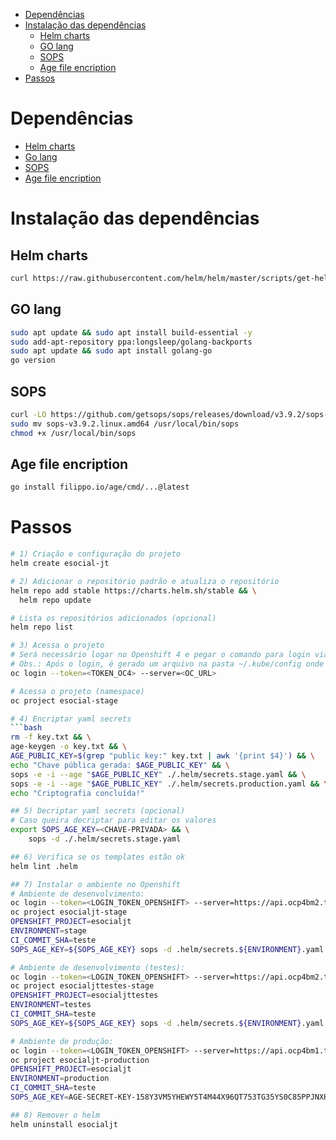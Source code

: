 - [Dependências](#dependências)
- [Instalação das dependências](#instalação-das-dependências)
  - [Helm charts](#helm-charts)
  - [GO lang](#go-lang)
  - [SOPS](#sops)
  - [Age file encription](#age-file-encription)
- [Passos](#passos)


# Dependências

- [Helm charts](https://helm.sh)
- [Go lang](https://go.dev/doc/install)
- [SOPS](https://github.com/getsops/sops)
- [Age file encription](https://github.com/FiloSottile/age)

# Instalação das dependências

## Helm charts

```bash
curl https://raw.githubusercontent.com/helm/helm/master/scripts/get-helm-3 | bash
```

## GO lang

```bash
sudo apt update && sudo apt install build-essential -y
sudo add-apt-repository ppa:longsleep/golang-backports
sudo apt update && sudo apt install golang-go
go version
```

## SOPS

```bash
curl -LO https://github.com/getsops/sops/releases/download/v3.9.2/sops-v3.9.2.linux.amd64
sudo mv sops-v3.9.2.linux.amd64 /usr/local/bin/sops
chmod +x /usr/local/bin/sops
```

## Age file encription

```bash
go install filippo.io/age/cmd/...@latest
```

# Passos

```bash
# 1) Criação e configuração do projeto
helm create esocial-jt

# 2) Adicionar o repositório padrão e atualiza o repositório
helm repo add stable https://charts.helm.sh/stable && \
  helm repo update

# Lista os repositórios adicionados (opcional)
helm repo list

# 3) Acessa o projeto 
# Será necessário logar no Openshift 4 e pegar o comando para login via terminal
# Obs.: Após o login, é gerado um arquivo na pasta ~/.kube/config onde o Helm usa o Contexto Atual do Kubeconfig para determinar a configuração de conexão com o cluster.
oc login --token=<TOKEN_OC4> --server=<OC_URL>

# Acessa o projeto (namespace)
oc project esocial-stage

# 4) Encriptar yaml secrets
```bash
rm -f key.txt && \
age-keygen -o key.txt && \
AGE_PUBLIC_KEY=$(grep "public key:" key.txt | awk '{print $4}') && \
echo "Chave pública gerada: $AGE_PUBLIC_KEY" && \
sops -e -i --age "$AGE_PUBLIC_KEY" ./.helm/secrets.stage.yaml && \
sops -e -i --age "$AGE_PUBLIC_KEY" ./.helm/secrets.production.yaml && \
echo "Criptografia concluída!"

## 5) Decriptar yaml secrets (opcional)
# Caso queira decriptar para editar os valores
export SOPS_AGE_KEY=<CHAVE-PRIVADA> && \
    sops -d ./.helm/secrets.stage.yaml

## 6) Verifica se os templates estão ok
helm lint .helm

## 7) Instalar o ambiente no Openshift
# Ambiente de desenvolvimento:
oc login --token=<LOGIN_TOKEN_OPENSHIFT> --server=https://api.ocp4bm2.tjdft.jus.br:6443
oc project esocialjt-stage
OPENSHIFT_PROJECT=esocialjt
ENVIRONMENT=stage
CI_COMMIT_SHA=teste
SOPS_AGE_KEY=${SOPS_AGE_KEY} sops -d .helm/secrets.${ENVIRONMENT}.yaml | helm upgrade --install $OPENSHIFT_PROJECT .helm/ -f .helm/values.${ENVIRONMENT}.yaml --values - --set environment=${ENVIRONMENT} --set commitHash=${CI_COMMIT_SHA}

# Ambiente de desenvolvimento (testes):
oc login --token=<LOGIN_TOKEN_OPENSHIFT> --server=https://api.ocp4bm2.tjdft.jus.br:6443
oc project esocialjttestes-stage
OPENSHIFT_PROJECT=esocialjttestes
ENVIRONMENT=testes
CI_COMMIT_SHA=teste
SOPS_AGE_KEY=${SOPS_AGE_KEY} sops -d .helm/secrets.${ENVIRONMENT}.yaml | helm upgrade --install $OPENSHIFT_PROJECT .helm/ -f .helm/values.${ENVIRONMENT}.yaml --values - --set environment=${ENVIRONMENT} --set commitHash=${CI_COMMIT_SHA}

# Ambiente de produção:
oc login --token=<LOGIN_TOKEN_OPENSHIFT> --server=https://api.ocp4bm1.tjdft.jus.br:6443
oc project esocialjt-production
OPENSHIFT_PROJECT=esocialjt
ENVIRONMENT=production
CI_COMMIT_SHA=teste
SOPS_AGE_KEY=AGE-SECRET-KEY-158Y3VM5YHEWY5T4M44X96QT753TG35YS0C85PPJNXHWTV4CDXGFQ5L90MV sops -d .helm/secrets.${ENVIRONMENT}.yaml | helm upgrade --install $OPENSHIFT_PROJECT .helm/ -f .helm/values.${ENVIRONMENT}.yaml --values - --set environment=${ENVIRONMENT} --set commitHash=${CI_COMMIT_SHA}

## 8) Remover o helm
helm uninstall esocialjt
```
